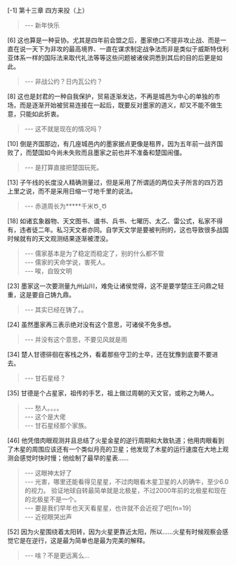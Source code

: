 
[-1] 第十三章 四方来投（上）
>--- 新年快乐<br>

[6] 这也算是一种妥协。尤其是四年前会盟之后，墨家绝口不提非攻止战、而是一直在说一天下为非攻的最高境界、一直在谋求制定战争法而非是类似于威斯特伐利亚体系一样的国际法来取代礼法等等这些问题被诸侯洞悉到其后的目的后更是如此。
>--- 非战公约？日内瓦公约？<br>

[8] 这也是封君的一种自我保护，贸易逐渐发达，不再是城邑为中心的单独的市场，而是逐渐开始被贸易连接在一起后，既要反对墨家的道义，却又不能不做生意，只能如此折衷。
>--- 这不就是现在的情况吗？<br>

[10] 倒是齐国那边，有几座城邑内的墨家据点更像是租界，因为五年前一战齐国败了，而楚国如今尚未失败而且墨家之前也并不准备和楚国闹僵。
>--- 是打算直接把楚国玩死。<br>

[13] 子午线的长度没人精确测量过，但是采用了所谓适的两位夫子所言的四万泗上里之说，而不是采用日缩一寸地千里的说法。
>--- 赤道周长为*****千米Ծ‸Ծ<br>

[18] 如诸玄象器物、天文图书、谶书、兵书、七曜历、太乙、雷公式，私家不得有，违者徒二年。私习天文者亦同。自学天文学是要被判刑的，这也导致很多战国时候就有的天文观测结果逐渐被湮没。
>--- 儒家基本是为了稳定而稳定了，别的什么都不管<br>
>--- 儒家的天命学说，害死人。<br>
>--- 唉，自毁文明<br>

[23] 墨家这一次要测量九州山川，难免让诸侯觉得，这不是要学楚庄王问鼎之轻重，这是要自己铸九鼎。
>--- 其实已经在铸了。。<br>

[24] 虽然墨家再三表示绝对没有这个意思，可诸侯不免多想。
>--- 并没有这个意思，不要见风就是雨<br>

[34] 楚人甘德徘徊在客栈之外，看着那些守卫的士卒，还在犹豫到底要不要进去。
>--- 甘石星经？<br>

[35] 甘德是个占星家，祖传的手艺，祖上做过周朝的天文官，或称之为畴人。
>--- 愁人。。。。<br>
>--- 这个是大佬<br>
>--- 甘石星经那个家族。<br>

[46] 他凭借肉眼观测并且总结了火星金星的逆行周期和大致轨道；他用肉眼看到了木星的周围应该还有一个类似月亮的卫星；他发现了木星的运行速度在大地上观测会感觉时快时慢；他绘制了最早的星表……
>--- 这眼神太好了<br>
>--- 光害，哪里还能看得见星星，不过肉眼看木星卫星的人的确牛，至少6.0的视力。
验证地球自转最简单就是北极星，不过2000年前的北极星和现在的北极星不是一个。<br>
>--- 要是我们早年也天天看星星，也许就不会近视了吧[fn=19]<br>
>--- 近视眼哭出声<br>

[52] 因为火星围绕着太阳转，因为火星更靠近太阳，所以……火星有时候观察会感觉它是在逆行，这是最为简单也是最为完美的解释。
>--- 啥？不是更远离么…<br>
